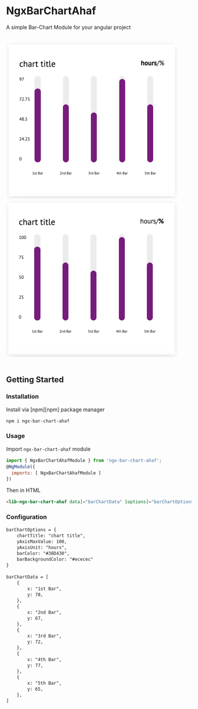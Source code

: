 # NgxBarChartAhaf

A simple Bar-Chart Module for your angular project

<br/>
<kbd><img src="https://github.com/ahaf82/ngx-bar-chart-ahaf/raw/main/projects/ngx-bar-chart-ahaf/src/pics/hours.png"></kbd>
<kbd><img src="https://github.com/ahaf82/ngx-bar-chart-ahaf/raw/main/projects/ngx-bar-chart-ahaf/src/pics/percent.png"></kbd>
<br/><br/>

## Getting Started

### Installation

Install via [npm][npm] package manager 

```bash
npm i ngx-bar-chart-ahaf
```

### Usage

Import `ngx-bar-chart-ahaf` module

```js
import { NgxBarChartAhafModule } from 'ngx-bar-chart-ahaf';
@NgModule({
  imports: [ NgxBarChartAhafModule ]
})
```

Then in HTML

```html
<lib-ngx-bar-chart-ahaf data]="barChartData" [options]="barChartOptions"></lib-ngx-bar-chart-ahaf>
```

### Configuration

```
barChartOptions = {
	chartTitle: "chart title",
	yAxisMaxValue: 100,
	yAxisUnit: "hours",
	barColor: "#38D430",
	barBackgroundColor: "#ececec"
}

barChartData = [
	{
		x: "1st Bar",
		y: 78,
	},
	{
		x: "2nd Bar",
		y: 67,
	},
	{
		x: "3rd Bar",
		y: 72,
	},
	{
		x: "4th Bar",
		y: 77,
	},
	{
		x: "5th Bar",
		y: 65,
	},
]

```

